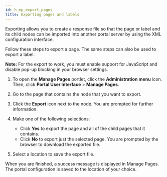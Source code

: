 ```yaml
---
id: h_mp_export_pages
title: Exporting pages and labels
---
```





Exporting allows you to create a response file so that the page or label and its child nodes can be imported into another portal server by using the XML configuration interface.

Follow these steps to export a page. The same steps can also be used to export a label.

**Note:** For the export to work, you must enable support for JavaScript and disable pop-up blocking in your browser settings.

1.  To open the **Manage Pages** portlet, click the **Administration menu** icon. Then, click **Portal User Interface** \> **Manage Pages**.

2.  Go to the page that contains the node that you want to export.

3.  Click the **Export** icon next to the node. You are prompted for further information.

4.  Make one of the following selections:

    -   Click **Yes** to export the page and all of the child pages that it contains.
    -   Click **No** to export just the selected page.
    You are prompted by the browser to download the exported file.

5.  Select a location to save the export file.


When you are finished, a success message is displayed in Manage Pages. The portal configuration is saved to the location of your choice.

